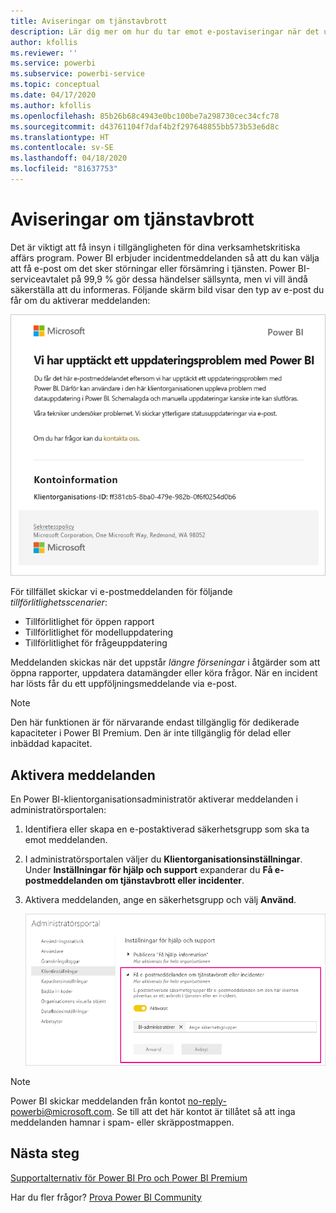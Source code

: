 ```yaml
---
title: Aviseringar om tjänstavbrott
description: Lär dig mer om hur du tar emot e-postaviseringar när det uppstår avbrott eller försämring i Power BI-tjänsten.
author: kfollis
ms.reviewer: ''
ms.service: powerbi
ms.subservice: powerbi-service
ms.topic: conceptual
ms.date: 04/17/2020
ms.author: kfollis
ms.openlocfilehash: 85b26b68c4943e0bc100be7a298730cec34cfc78
ms.sourcegitcommit: d43761104f7daf4b2f297648855bb573b53e6d8c
ms.translationtype: HT
ms.contentlocale: sv-SE
ms.lasthandoff: 04/18/2020
ms.locfileid: "81637753"
---
```

# <a name="service-interruption-notifications"></a>Aviseringar om tjänstavbrott

Det är viktigt att få insyn i tillgängligheten för dina verksamhetskritiska affärs program. Power BI erbjuder incidentmeddelanden så att du kan välja att få e-post om det sker störningar eller försämring i tjänsten. Power BI-serviceavtalet på 99,9 % gör dessa händelser sällsynta, men vi vill ändå säkerställa att du informeras. Följande skärm bild visar den typ av e-post du får om du aktiverar meddelanden:

![E-postmeddelande om uppdatering](media/service-interruption-notifications/refresh-notification-email.png)

För tillfället skickar vi e-postmeddelanden för följande _tillförlitlighetsscenarier_:

- Tillförlitlighet för öppen rapport
- Tillförlitlighet för modelluppdatering
- Tillförlitlighet för frågeuppdatering

Meddelanden skickas när det uppstår _längre förseningar_ i åtgärder som att öppna rapporter, uppdatera datamängder eller köra frågor. När en incident har lösts får du ett uppföljningsmeddelande via e-post.

> [!NOTE]
> Den här funktionen är för närvarande endast tillgänglig för dedikerade kapaciteter i Power BI Premium. Den är inte tillgänglig för delad eller inbäddad kapacitet.





## <a name="enable-notifications"></a>Aktivera meddelanden

En Power BI-klientorganisationsadministratör aktiverar meddelanden i administratörsportalen:

1. Identifiera eller skapa en e-postaktiverad säkerhetsgrupp som ska ta emot meddelanden.

1. I administratörsportalen väljer du **Klientorganisationsinställningar**. Under **Inställningar för hjälp och support** expanderar du **Få e-postmeddelanden om tjänstavbrott eller incidenter**.

1. Aktivera meddelanden, ange en säkerhetsgrupp och välj **Använd**.

    ![Aktivera tjänstmeddelanden](media/service-interruption-notifications/enable-notifications.png)

> [!NOTE]
> Power BI skickar meddelanden från kontot no-reply-powerbi@microsoft.com. Se till att det här kontot är tillåtet så att inga meddelanden hamnar i spam- eller skräppostmappen.

## <a name="next-steps"></a>Nästa steg

[Supportalternativ för Power BI Pro och Power BI Premium](service-support-options.md)

Har du fler frågor? [Prova Power BI Community](https://community.powerbi.com/)
